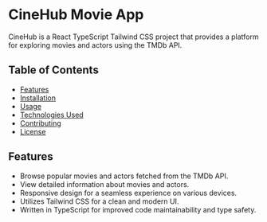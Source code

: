 # CineHub Movie App

CineHub is a React TypeScript Tailwind CSS project that provides a platform for exploring movies and actors using the TMDb API.

## Table of Contents

- [Features](#features)
- [Installation](#installation)
- [Usage](#usage)
- [Technologies Used](#technologies-used)
- [Contributing](#contributing)
- [License](#license)

## Features

- Browse popular movies and actors fetched from the TMDb API.
- View detailed information about movies and actors.
- Responsive design for a seamless experience on various devices.
- Utilizes Tailwind CSS for a clean and modern UI.
- Written in TypeScript for improved code maintainability and type safety.
